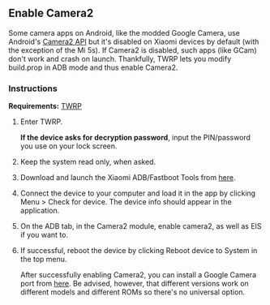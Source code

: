## Enable Camera2

Some camera apps on Android, like the modded Google Camera, use Android's [Camera2 API](https://developer.android.com/reference/android/hardware/camera2/package-summary) but it's disabled on Xiaomi devices by default (with the exception of the Mi 5s). If Camera2 is disabled, such apps (like GCam) don't work and crash on launch. Thankfully, TWRP lets you modify build.prop in ADB mode and thus enable Camera2.

### Instructions

**Requirements:** [TWRP](flashcustom.md)

1. Enter TWRP.

    **If the device asks for decryption password**, input the PIN/password you use on your lock screen.

2. Keep the system read only, when asked.

3. Download and launch the Xiaomi ADB/Fastboot Tools from [here](tools.md).

4. Connect the device to your computer and load it in the app by clicking Menu > Check for device. The device info should appear in the application.

5. On the ADB tab, in the Camera2 module, enable camera2, as well as EIS if you want to.

6. If successful, reboot the device by clicking Reboot device to System in the top menu.

    After successfully enabling Camera2, you can install a Google Camera port from [here](https://www.celsoazevedo.com/files/android/google-camera/). Be advised, however, that different versions work on different models and different ROMs so there's no universal option.